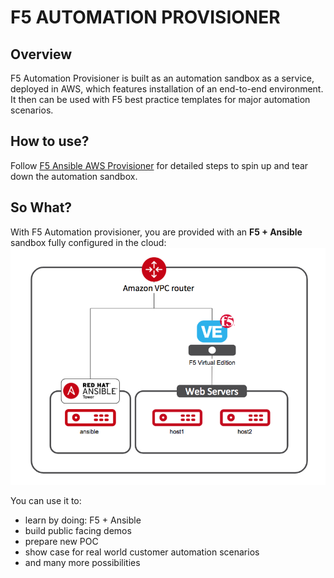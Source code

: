 # F5 AUTOMATION PROVISIONER

## Overview
F5 Automation Provisioner is built as an automation sandbox as a service, deployed in AWS, which features installation of an end-to-end environment. It then can be used with F5 best practice templates for major automation scenarios.

## How to use?
 Follow [F5 Ansible AWS Provisioner](provisioner) for detailed steps to spin up and tear down the automation sandbox.

## So What?

With F5 Automation provisioner, you are provided with an **F5 + Ansible** sandbox fully configured in the cloud: 
![f5 diagram](images/f5topology.png)

You can use it to:
- learn by doing: F5 + Ansible
- build public facing demos
- prepare new POC
- show case for real world customer automation scenarios​
- and many more possibilities